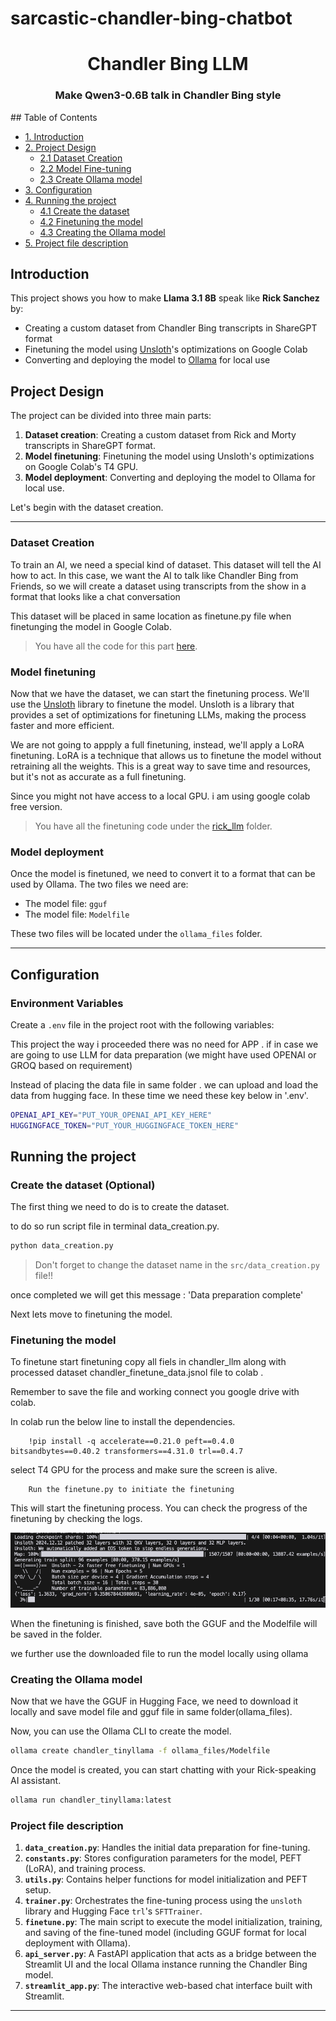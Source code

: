 #  sarcastic-chandler-bing-chatbot

<p align="center">
    <h1 align="center">Chandler Bing LLM</h1>
    <h3 align="center">Make Qwen3-0.6B talk in Chandler Bing style</h3>
</p>
## Table of Contents

- [1. Introduction](#introduction)
- [2. Project Design](#project-design)
    - [2.1 Dataset Creation](#dataset-creation)
    - [2.2 Model Fine-tuning](#model-fine-tuning)
    - [2.3 Create Ollama model](#create-ollama-model)
- [3. Configuration](#configuration)
- [4. Running the project](#running-the-project)
    - [4.1 Create the dataset](#create-the-dataset)
    - [4.2 Finetuning the model](#finetuning-the-model)
    - [4.3 Creating the Ollama model](#creating-the-ollama-model)
- [5. Project file description](#Project-file-description)



## Introduction

This project shows you how to make **Llama 3.1 8B** speak like **Rick Sanchez** by:

- Creating a custom dataset from Chandler Bing transcripts in ShareGPT format
- Finetuning the model using [Unsloth](https://unsloth.ai/)'s optimizations on Google Colab
- Converting and deploying the model to [Ollama](https://ollama.com/) for local use



## Project Design 


The project can be divided into three main parts:

1. **Dataset creation**: Creating a custom dataset from Rick and Morty transcripts in ShareGPT format.
2. **Model finetuning**: Finetuning the model using Unsloth's optimizations on Google Colab's T4 GPU.    
3. **Model deployment**: Converting and deploying the model to Ollama for local use.

Let's begin with the dataset creation.

---

### Dataset Creation


To train an AI, we need a special kind of dataset. This dataset will tell the AI how to act. In this case, we want the AI to talk like Chandler Bing from Friends, so we will create a dataset using transcripts from the show in a format that looks like a chat conversation

This dataset will be placed in same location as finetune.py file when finetunging the model in Google Colab.

> You have all the code for this part [here](chatbot/src/data_creation.py).


### Model finetuning


Now that we have the dataset, we can start the finetuning process. We'll use the [Unsloth](https://unsloth.ai/) library to finetune the model. Unsloth is a library that provides a set of optimizations for finetuning LLMs, making the process faster and more efficient.

We are not going to appply a full finetuning, instead, we'll apply a LoRA finetuning. LoRA is a technique that allows us to finetune the model without retraining all the weights. This is a great way to save time and resources, but it's not as accurate as a full finetuning.

Since you might not have access to a local GPU. i am using google colab free version.


> You have all the finetuning code under the [rick_llm](chatbot\src\chandler_llm) folder.

### Model deployment


Once the model is finetuned, we need to convert it to a format that can be used by Ollama. The two files we need are:

- The model file: `gguf`
- The model file: `Modelfile`


These two files will be located under the `ollama_files` folder.

---


## Configuration

### Environment Variables

Create a `.env` file in the project root with the following variables:

This project the way i proceeded there was no need for APP . if in case we are going to use LLM for data preparation (we might have used OPENAI or GROQ based on requirement)

Instead of placing the data file in same folder . we can upload and load the data from hugging face. In these time we need these key below in '.env'.


```bash
OPENAI_API_KEY="PUT_YOUR_OPENAI_API_KEY_HERE"
HUGGINGFACE_TOKEN="PUT_YOUR_HUGGINGFACE_TOKEN_HERE"

```

## Running the project

### Create the dataset (Optional)

The first thing we need to do is to create the dataset. 

to do so run script file  in terminal data_creation.py.

```bash
python data_creation.py
```


> Don't forget to change the dataset name in the `src/data_creation.py` file!!

once completed we will get this message : 'Data preparation complete'

Next lets move to finetuning the model.

### Finetuning the model

To finetune start finetuning copy all fiels in chandler_llm along with processed dataset chandler_finetune_data.jsnol file to colab . 

Remember to save the file and working connect you google drive with colab.

In colab run the below line to install the dependencies. 

        !pip install -q accelerate==0.21.0 peft==0.4.0 bitsandbytes==0.40.2 transformers==4.31.0 trl==0.4.7
        
select T4 GPU for the process and make sure the screen is alive.

        Run the finetune.py to initiate the finetuning

This will start the finetuning process. You can check the progress of the finetuning by checking the logs. 

<p align="center">
        <img alt="logo" src="chatbot\images\finetune.png" width=600 />
</p>


When the finetuning is finished, save both the GGUF and the Modelfile will be saved in the folder.

we further use the downloaded file to run the model locally using ollama

### Creating the Ollama model

Now that we have the GGUF in Hugging Face, we need to download it locally and save  model file and gguf file in same folder(ollama_files).


Now, you can use the Ollama CLI to create the model.

```bash
ollama create chandler_tinyllama -f ollama_files/Modelfile
```

Once the model is created, you can start chatting with your Rick-speaking AI assistant.

```bash
ollama run chandler_tinyllama:latest
```


### Project file description


1.  **`data_creation.py`**: Handles the initial data preparation for fine-tuning.
2.  **`constants.py`**: Stores configuration parameters for the model, PEFT (LoRA), and training process.
3.  **`utils.py`**: Contains helper functions for model initialization and PEFT setup.
4.  **`trainer.py`**: Orchestrates the fine-tuning process using the `unsloth` library and Hugging Face `trl`'s `SFTTrainer`.
5.  **`finetune.py`**: The main script to execute the model initialization, training, and saving of the fine-tuned model (including GGUF format for local deployment with Ollama).
6.  **`api_server.py`**: A FastAPI application that acts as a bridge between the Streamlit UI and the local Ollama instance running the Chandler Bing model.
7.  **`streamlit_app.py`**: The interactive web-based chat interface built with Streamlit.

---


